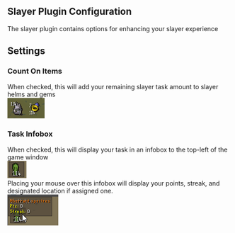 ## Slayer Plugin Configuration
The slayer plugin contains options for enhancing your slayer experience

## Settings
### Count On Items
When checked, this will add your remaining slayer task amount to slayer helms and gems  
![Slayer amount on gems](img/slayer/slayer_item_counters.png)

### Task Infobox
When checked, this will display your task in an infobox to the top-left of the game window  
![Task infobox](img/slayer/slayer_infobox.png)  
Placing your mouse over this infobox will display your points, streak, and designated location if assigned one.  
![Task points and streak tooltip](/img/slayer/slayer_infobox_tooltip.png)
